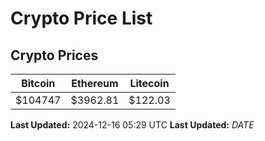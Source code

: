 # Crypto Price List

## Crypto Prices
| Bitcoin | Ethereum | Litecoin |
| ------- | -------- | -------- |
| $104747 | $3962.81 | $122.03 |
**Last Updated:** 2024-12-16 05:29 UTC
**Last Updated:** $DATE$
